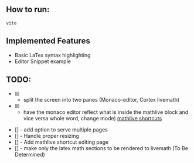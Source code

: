 ##  How to run:
`vite`



## Implemented Features
* Basic LaTex syntax highlighting
* Editor Snippet example


## TODO:
* [x] - split the screen into two panes (Monaco-editor, Cortex livemath)
* [x] - have the monaco editor reflect what is inside the mathlive block and vice versa
whole word, change mode) [mathlive shortcuts](https://cortexjs.io/mathlive/guides/shortcuts/)
* [] - add option to serve multiple pages 
* [] - Handle proper resizing
* [] - Add mathlive shortcut editing page
* [] - make only the latex math sections to be rendered to livemath (To Be Determined)
